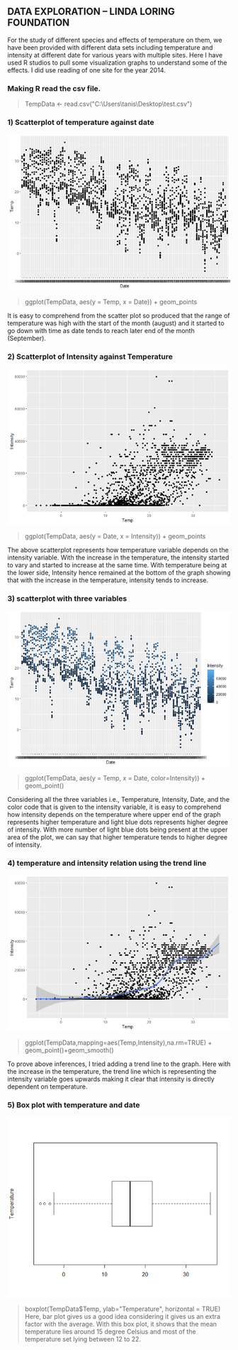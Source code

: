 ## DATA EXPLORATION – LINDA LORING FOUNDATION
For the study of different species and effects of temperature on them, we have been provided with different data sets including temperature and intensity at different date for various years with multiple sites. Here I have used R studios to pull some visualization graphs to understand some of the effects. I did use reading of one site for the year 2014.
### Making R read the csv file.
>TempData <- read.csv("C:\\Users\\tanis\\Desktop\\test.csv")

 ### 1) Scatterplot of temperature against date
![](https://github.com/rtanishkreddy/DataToDecision/blob/master/DataExplorationFiles/scatter_date_temp.png)
>ggplot(TempData, aes(y = Temp, x = Date)) + geom_points

It is easy to comprehend from the scatter plot so produced that the range of temperature was high with the start of the month (august) and it started to go down with time as date tends to reach later end of the month (September).
### 2) Scatterplot of Intensity against Temperature
![](https://github.com/rtanishkreddy/DataToDecision/blob/master/DataExplorationFiles/scatter_int_temp.png)
>ggplot(TempData, aes(y = Date, x = Intensity)) + geom_points

The above scatterplot represents how temperature variable depends on the intensity variable. With the increase in the temperature, the intensity started to vary and started to increase at the same time. With temperature being at the lower side, Intensity hence remained at the bottom of the graph showing that with the increase in the temperature, intensity tends to increase.
### 3) scatterplot with three variables 
![](https://github.com/rtanishkreddy/DataToDecision/blob/master/DataExplorationFiles/color_scatter_threevar.png)
>ggplot(TempData, aes(y = Temp, x = Date, color=Intensity)) + geom_point()

Considering all the three variables i.e., Temperature, Intensity, Date, and the color code that is given to the intensity variable, it is easy to comprehend how intensity depends on the temperature where upper end of the graph represents higher temperature and light blue dots represents higher degree of intensity. With more number of light blue dots being present at the upper area of the plot, we can say that higher temperature tends to higher degree of intensity.
### 4) temperature and intensity relation using the trend line

![](https://github.com/rtanishkreddy/DataToDecision/blob/master/DataExplorationFiles/temp_intesity_trend.png)
>ggplot(TempData,mapping=aes(Temp,Intensity),na.rm=TRUE) + geom_point()+geom_smooth()

To prove above inferences, I tried adding a trend line to the graph. Here with the increase in the temperature, the trend line which is representing the intensity variable goes upwards making it clear that intensity is directly dependent on temperature.
### 5)  Box plot with temperature and date

![](https://github.com/rtanishkreddy/DataToDecision/blob/master/DataExplorationFiles/boxplot.png)
>boxplot(TempData$Temp, ylab="Temperature", horizontal = TRUE)
Here, bar plot gives us a good idea considering it gives us an extra factor with the average. With this box plot, it shows that the mean temperature lies around 15 degree Celsius and most of the temperature set lying between 12 to 22.
